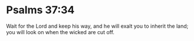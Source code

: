 # Psalms 37:34

Wait for the Lord and keep his way, and he will exalt you to inherit the land; you will look on when the wicked are cut off.
